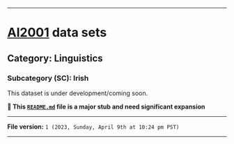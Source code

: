
***

# [AI2001](https://github.com/seanpm2001/AI2001/) data sets

## Category: Linguistics

### Subcategory (SC): Irish

This dataset is under development/coming soon.

**🌱️ This [`README.md`](/README.md) file is a major stub and need significant expansion**

***

**File version:** `1 (2023, Sunday, April 9th at 10:24 pm PST)`

***
